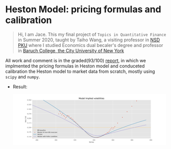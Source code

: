 # Heston Model: pricing formulas and calibration

> Hi, I am Jace. This my final project of  `Topics in Quantitative Finance` in Summer 2020, taught by Taiho Wang, a visiting professor in [NSD PKU](https://en.nsd.pku.edu.cn/faculty/shortterm/241128.htm) where I studied Economics dual becaler's degree and professor in [Baruch College, the City University of New York](https://mfe.baruch.cuny.edu/tai-ho-wang/)

All work and comment is in the graded(93/100) [report](https://nbviewer.jupyter.org/github/Jace-Yang/heston-model_pricing-formulas-and-calibration/blob/main/report_graded.ipynb), in which we implmented the pricing formulas in Heston model and conduceted calibration the Heston model to market data from scratch, mostly using `scipy` and `numpy`.

- Result:

    <img src="./image/result.png">